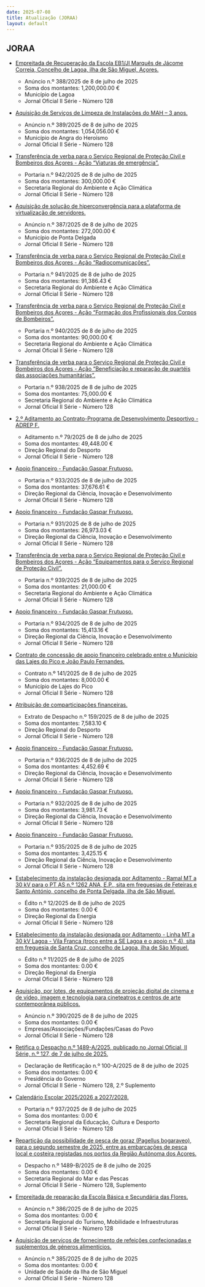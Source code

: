 ```yaml
---
date: 2025-07-08
title: Atualização (JORAA)
layout: default
---
```

## JORAA

* [Empreitada de Recuperação da Escola EB1/JI Marquês de Jácome Correia, Concelho de Lagoa, ilha de São Miguel, Açores.](https://jo.azores.gov.pt/#/ato/8407bf62-e068-44cb-96c8-f6a072c22ab4)
  * Anúncio n.º 388/2025 de 8 de julho de 2025
  * Soma dos montantes: 1,200,000.00 €
  * Município de Lagoa
  * Jornal Oficial II Série - Número 128

* [Aquisição de Serviços de Limpeza de Instalações do MAH – 3 anos.](https://jo.azores.gov.pt/#/ato/a538cd2f-6da3-4450-b715-258c3954c26a)
  * Anúncio n.º 389/2025 de 8 de julho de 2025
  * Soma dos montantes: 1,054,056.00 €
  * Município de Angra do Heroísmo
  * Jornal Oficial II Série - Número 128

* [Transferência de verba para o Serviço Regional de Proteção Civil e Bombeiros dos Açores - Ação “Viaturas de emergência”.](https://jo.azores.gov.pt/#/ato/77804ac9-0730-4bf2-8949-ddc4c099cb7a)
  * Portaria n.º 942/2025 de 8 de julho de 2025
  * Soma dos montantes: 300,000.00 €
  * Secretaria Regional do Ambiente e Ação Climática
  * Jornal Oficial II Série - Número 128

* [Aquisição de solução de hiperconvergência para a plataforma de virtualização de servidores.](https://jo.azores.gov.pt/#/ato/a03fdff7-9ff8-4019-bc29-53ee17bc5e5f)
  * Anúncio n.º 387/2025 de 8 de julho de 2025
  * Soma dos montantes: 272,000.00 €
  * Município de Ponta Delgada
  * Jornal Oficial II Série - Número 128

* [Transferência de verba para o Serviço Regional de Proteção Civil e Bombeiros dos Açores - Ação “Radiocomunicações”.](https://jo.azores.gov.pt/#/ato/8d33edf9-c110-49cc-b6eb-aa3ca1f479ad)
  * Portaria n.º 941/2025 de 8 de julho de 2025
  * Soma dos montantes: 91,386.43 €
  * Secretaria Regional do Ambiente e Ação Climática
  * Jornal Oficial II Série - Número 128

* [Transferência de verba para o Serviço Regional de Proteção Civil e Bombeiros dos Açores - Ação “Formação dos Profissionais dos Corpos de Bombeiros”.](https://jo.azores.gov.pt/#/ato/e499f66d-1e57-41e9-b5f8-b1269b984dec)
  * Portaria n.º 940/2025 de 8 de julho de 2025
  * Soma dos montantes: 90,000.00 €
  * Secretaria Regional do Ambiente e Ação Climática
  * Jornal Oficial II Série - Número 128

* [Transferência de verba para o Serviço Regional de Proteção Civil e Bombeiros dos Açores - Ação “Beneficiação e reparação de quartéis das associações humanitárias”.](https://jo.azores.gov.pt/#/ato/315bbcba-00e0-4249-afd7-fdc80502d99c)
  * Portaria n.º 938/2025 de 8 de julho de 2025
  * Soma dos montantes: 75,000.00 €
  * Secretaria Regional do Ambiente e Ação Climática
  * Jornal Oficial II Série - Número 128

* [2.º Aditamento ao Contrato-Programa de Desenvolvimento Desportivo -  ADREP F.](https://jo.azores.gov.pt/#/ato/8107806c-7ad4-44d8-aca0-58591e6b8ab6)
  * Aditamento n.º 79/2025 de 8 de julho de 2025
  * Soma dos montantes: 49,448.00 €
  * Direção Regional do Desporto
  * Jornal Oficial II Série - Número 128

* [Apoio financeiro - Fundação Gaspar Frutuoso.](https://jo.azores.gov.pt/#/ato/95242af2-8ce3-4392-96d3-d4acc9cdc5e6)
  * Portaria n.º 933/2025 de 8 de julho de 2025
  * Soma dos montantes: 37,676.61 €
  * Direção Regional da Ciência, Inovação e Desenvolvimento
  * Jornal Oficial II Série - Número 128

* [Apoio financeiro - Fundação Gaspar Frutuoso.](https://jo.azores.gov.pt/#/ato/2a7632c5-cd04-4940-ab72-35b341a66920)
  * Portaria n.º 931/2025 de 8 de julho de 2025
  * Soma dos montantes: 26,973.03 €
  * Direção Regional da Ciência, Inovação e Desenvolvimento
  * Jornal Oficial II Série - Número 128

* [Transferência de verba para o Serviço Regional de Proteção Civil e Bombeiros dos Açores - Ação “Equipamentos para o Serviço Regional de Proteção Civil”.](https://jo.azores.gov.pt/#/ato/2a233719-fafc-46c9-8943-8c74a4bc6616)
  * Portaria n.º 939/2025 de 8 de julho de 2025
  * Soma dos montantes: 21,000.00 €
  * Secretaria Regional do Ambiente e Ação Climática
  * Jornal Oficial II Série - Número 128

* [Apoio financeiro - Fundação Gaspar Frutuoso.](https://jo.azores.gov.pt/#/ato/a028df48-ebc4-4305-9764-bd9976becbb3)
  * Portaria n.º 934/2025 de 8 de julho de 2025
  * Soma dos montantes: 15,413.16 €
  * Direção Regional da Ciência, Inovação e Desenvolvimento
  * Jornal Oficial II Série - Número 128

* [Contrato de concessão de apoio financeiro celebrado entre o Município das Lajes do Pico e João Paulo Fernandes.](https://jo.azores.gov.pt/#/ato/140262ab-3625-4473-953d-03a916ba7d8f)
  * Contrato n.º 141/2025 de 8 de julho de 2025
  * Soma dos montantes: 8,000.00 €
  * Município de Lajes do Pico
  * Jornal Oficial II Série - Número 128

* [Atribuição de comparticipações financeiras.](https://jo.azores.gov.pt/#/ato/635791d5-b064-4d9e-83f6-1d79690a83a1)
  * Extrato de Despacho n.º 159/2025 de 8 de julho de 2025
  * Soma dos montantes: 7,583.10 €
  * Direção Regional do Desporto
  * Jornal Oficial II Série - Número 128

* [Apoio financeiro - Fundação Gaspar Frutuoso.](https://jo.azores.gov.pt/#/ato/c475144d-37b9-4c77-b094-2b44982dab49)
  * Portaria n.º 936/2025 de 8 de julho de 2025
  * Soma dos montantes: 4,452.69 €
  * Direção Regional da Ciência, Inovação e Desenvolvimento
  * Jornal Oficial II Série - Número 128

* [Apoio financeiro - Fundação Gaspar Frutuoso.](https://jo.azores.gov.pt/#/ato/43012e5a-d95c-4d39-80c5-0c8b6c799308)
  * Portaria n.º 932/2025 de 8 de julho de 2025
  * Soma dos montantes: 3,981.73 €
  * Direção Regional da Ciência, Inovação e Desenvolvimento
  * Jornal Oficial II Série - Número 128

* [Apoio financeiro - Fundação Gaspar Frutuoso.](https://jo.azores.gov.pt/#/ato/bd748a06-bd48-4fdc-af15-086f2e7a1f39)
  * Portaria n.º 935/2025 de 8 de julho de 2025
  * Soma dos montantes: 3,425.15 €
  * Direção Regional da Ciência, Inovação e Desenvolvimento
  * Jornal Oficial II Série - Número 128

* [Estabelecimento da instalação designada por Aditamento - Ramal MT a 30 kV para o PT AS n.º 1262 ANA, E.P., sita em freguesias de Feteiras e Santo António, concelho de Ponta Delgada, ilha de São Miguel.](https://jo.azores.gov.pt/#/ato/c4f0cdfa-45d2-4dce-81eb-1fb76e3525a8)
  * Édito n.º 12/2025 de 8 de julho de 2025
  * Soma dos montantes: 0.00 €
  * Direção Regional da Energia
  * Jornal Oficial II Série - Número 128

* [Estabelecimento da instalação designada por Aditamento - Linha MT a 30 kV Lagoa - Vila Franca (troço entre a SE Lagoa e o apoio n.º 4), sita em freguesia de Santa Cruz, concelho de Lagoa, ilha de São Miguel.](https://jo.azores.gov.pt/#/ato/d3c41116-08f5-44fc-b881-7b428e338607)
  * Édito n.º 11/2025 de 8 de julho de 2025
  * Soma dos montantes: 0.00 €
  * Direção Regional da Energia
  * Jornal Oficial II Série - Número 128

* [Aquisição, por lotes, de equipamentos de projeção digital de cinema e de vídeo, imagem e tecnologia para cineteatros e centros de arte contemporânea públicos.](https://jo.azores.gov.pt/#/ato/974ff305-34ca-415c-b42f-4604deca1745)
  * Anúncio n.º 390/2025 de 8 de julho de 2025
  * Soma dos montantes: 0.00 €
  * Empresas/Associações/Fundações/Casas do Povo
  * Jornal Oficial II Série - Número 128

* [Retifica o Despacho n.º 1489-A/2025, publicado no Jornal Oficial, II Série, n.º 127, de 7 de julho de 2025.](https://jo.azores.gov.pt/#/ato/8ca24e0e-87f8-4eed-af39-071a4a5a4580)
  * Declaração de Retificação n.º 100-A/2025 de 8 de julho de 2025
  * Soma dos montantes: 0.00 €
  * Presidência do Governo
  * Jornal Oficial II Série - Número 128, 2.º Suplemento

* [Calendário Escolar 2025/2026 a 2027/2028.](https://jo.azores.gov.pt/#/ato/35599084-3bfe-4047-ba8e-9bb732f48658)
  * Portaria n.º 937/2025 de 8 de julho de 2025
  * Soma dos montantes: 0.00 €
  * Secretaria Regional da Educação, Cultura e Desporto
  * Jornal Oficial II Série - Número 128

* [Repartição da possibilidade de pesca de goraz (Pagellus bogaraveo), para o segundo semestre de 2025, entre as embarcações de pesca local e costeira registadas nos portos da Região Autónoma dos Açores.](https://jo.azores.gov.pt/#/ato/fd9d8650-1e67-465d-88d0-32ca609d6ee9)
  * Despacho n.º 1489-B/2025 de 8 de julho de 2025
  * Soma dos montantes: 0.00 €
  * Secretaria Regional do Mar e das Pescas
  * Jornal Oficial II Série - Número 128, Suplemento

* [Empreitada de reparação da Escola Básica e Secundária das Flores.](https://jo.azores.gov.pt/#/ato/43875c68-ee1b-4228-9f2b-c197f44b88bd)
  * Anúncio n.º 386/2025 de 8 de julho de 2025
  * Soma dos montantes: 0.00 €
  * Secretaria Regional do Turismo, Mobilidade e Infraestruturas
  * Jornal Oficial II Série - Número 128

* [Aquisição de serviços de fornecimento de refeições confecionadas e suplementos de géneros alimentícios.](https://jo.azores.gov.pt/#/ato/85583b01-54f4-4cb7-b05b-7e50361a6ecd)
  * Anúncio n.º 385/2025 de 8 de julho de 2025
  * Soma dos montantes: 0.00 €
  * Unidade de Saúde da Ilha de São Miguel
  * Jornal Oficial II Série - Número 128
